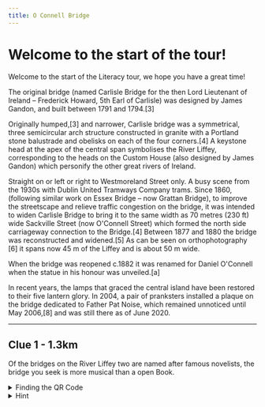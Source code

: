 ```yaml
---
title: O Connell Bridge
---
```


# Welcome to the start of the tour!

Welcome to the start of the Literacy tour, we hope you have a great time!

The original bridge (named Carlisle Bridge for the then Lord Lieutenant of Ireland – Frederick Howard, 5th Earl of Carlisle) was designed by James Gandon, and built between 1791 and 1794.[3]

Originally humped,[3] and narrower, Carlisle bridge was a symmetrical, three semicircular arch structure constructed in granite with a Portland stone balustrade and obelisks on each of the four corners.[4] A keystone head at the apex of the central span symbolises the River Liffey, corresponding to the heads on the Custom House (also designed by James Gandon) which personify the other great rivers of Ireland.


Straight on or left or right to Westmoreland Street only. A busy scene from the 1930s with Dublin United Tramways Company trams.
Since 1860, (following similar work on Essex Bridge – now Grattan Bridge), to improve the streetscape and relieve traffic congestion on the bridge, it was intended to widen Carlisle Bridge to bring it to the same width as 70 metres (230 ft) wide Sackville Street (now O'Connell Street) which formed the north side carriageway connection to the Bridge.[4] Between 1877 and 1880 the bridge was reconstructed and widened.[5] As can be seen on orthophotography [6] it spans now 45 m of the Liffey and is about 50 m wide.

When the bridge was reopened c.1882 it was renamed for Daniel O'Connell when the statue in his honour was unveiled.[a]

In recent years, the lamps that graced the central island have been restored to their five lantern glory. In 2004, a pair of pranksters installed a plaque on the bridge dedicated to Father Pat Noise, which remained unnoticed until May 2006,[8] and was still there as of June 2020.

---

## Clue 1 - 1.3km

Of the bridges on the River Liffey two are named after famous novelists, the bridge you seek is more musical than a open Book.  



<details>
<summary>
Finding the QR Code</summary>On the south of the bridge, a pole which controls the flow of the two wheelers.
<details><summary>Can't find the QR Code?</summary>
Occasionally they will disappear but you can Click here for next <a href="https://www.hinttours.com/jwuy">clue</a> </details>
</details>


<details>
<summary>Hint</summary> A famous work of the Author Waiting for Godot

<details><summary>Spoiler</summary> Samuel Beckkett Bridge
<div class="mapouter"><div class="gmap_canvas"><iframe width="600" height="500" id="gmap_canvas" src="https://maps.google.com/maps?q=samuell%20beckett%20bridge&t=&z=13&ie=UTF8&iwloc=&output=embed" frameborder="0" scrolling="no" marginheight="0" marginwidth="0"></iframe><a href="https://www.whatismyip-address.com"></a><br><style>.mapouter{position:relative;text-align:right;height:500px;width:600px;}</style><a href="https://www.embedgooglemap.net">how to add map to website</a><style>.gmap_canvas {overflow:hidden;background:none!important;height:500px;width:600px;}</style></div></div>
</details>
